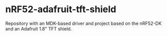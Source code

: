 # nRF52-adafruit-tft-shield
Repository with an MDK-based driver and project based on the nRF52-DK and an Adafruit 1.8" TFT shield.
